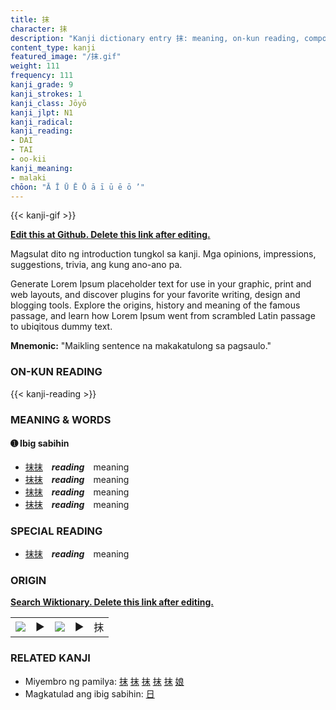 ```yaml
---
title: 抹
character: 抹
description: "Kanji dictionary entry 抹: meaning, on-kun reading, compounds, origin, related kanji"
content_type: kanji
featured_image: "/抹.gif"
weight: 111
frequency: 111
kanji_grade: 9
kanji_strokes: 1
kanji_class: Jōyō
kanji_jlpt: N1
kanji_radical: 
kanji_reading: 
- DAI
- TAI
- oo-kii
kanji_meaning:
- malaki
chōon: "Ā Ī Ū Ē Ō ā ī ū ē ō ’"
---
```

[//]: # (Don't edit the line below. Kanji animated GIF code is automatically generated.)
{{< kanji-gif >}}

[//]: # (Edit below this line.)

**[Edit this at Github. Delete this link after editing.](https://github.com/tim0g/tim/tree/main/content/kanji/抹/index.md)**

Magsulat dito ng introduction tungkol sa kanji. Mga opinions, impressions, suggestions, trivia, ang kung ano-ano pa.

Generate Lorem Ipsum placeholder text for use in your graphic, print and web layouts, and discover plugins for your favorite writing, design and blogging tools. Explore the origins, history and meaning of the famous passage, and learn how Lorem Ipsum went from scrambled Latin passage to ubiqitous dummy text.
 
**Mnemonic:** "Maikling sentence na makakatulong sa pagsaulo."

### ON-KUN READING

[//]: # (Don't edit the line below. ON-KUN READING code is automatically generated.)
{{< kanji-reading >}}

### MEANING & WORDS

#### ➊ **Ibig sabihin**
  - [抹](../抹)[抹](../抹)　***reading***　meaning
  - [抹](../抹)[抹](../抹)　***reading***　meaning
  - [抹](../抹)[抹](../抹)　***reading***　meaning
  - [抹](../抹)[抹](../抹)　***reading***　meaning

### SPECIAL READING
  - [抹](../抹)[抹](../抹)　***reading***　meaning

### ORIGIN

**[Search Wiktionary. Delete this link after editing.](https://wiktionary.org/wiki/抹)**
<table class="kanji-table"><tr><td>
<img src="60px-抹-bronze.svg.png">
</td><td>▶</td><td>
<img src="60px-抹-oracle.svg.png">
</td><td>▶</td>
<td class="kanji-origin">抹</td>
</tr></table>

### RELATED KANJI
- Miyembro ng pamilya: [抹](../抹) [抹](../抹) [抹](../抹) [抹](../抹) [抹](../抹) [娘](../娘)
- Magkatulad ang ibig sabihin: [日](../日)
